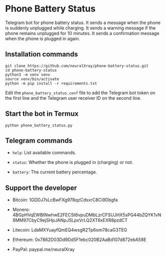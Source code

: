 # Phone Battery Status

Telegram bot for phone battery status. It sends a message when the phone is suddenly unplugged while charging. It sends a warning message if the phone remains unplugged for 10 minutes. It sends a confirmation message when the phone is plugged in again.


## Installation commands

```
git clone https://github.com/neuralXray/phone-battery-status.git
cd phone-battery-status
python3 -m venv venv
source venv/bin/activate
python -m pip install -r requirements.txt
```

Edit the `phone_battery_status.conf` file to add the Telegram bot token on the first line and the Telegram user receiver ID on the second line.


## Start the bot in Termux

```
python phone_battery_status.py
```


## Telegram commands

* `help`: List available commands.

* `status`: Whether the phone is plugged in (charging) or not.

* `battery`: The current battery percentage.


## Support the developer

* Bitcoin: 1GDDJ7sLcBwFXg978qzCdsxrC8Ci9Dbgfa

* Monero: 4BGpHVqEWBtNwhwE2FECSt6vpuDMbLzrCFSUJHX5sPG44bZQYK1vN8MM97CbyC9ejSHpJANpJSLpxVrLQ2XT6xEXR8pzdCT

* Litecoin: LdaMXYuayfQmEQ4wsgR2Tp6om78caG3TEG

* Ethereum: 0x7862D03Dd9Dd5F1ebc020B2AaBd107d872ebA58E

* PayPal: paypal.me/neuralXray

